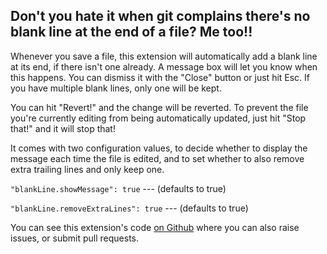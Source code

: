 ## Don't you hate it when git complains there's no blank line at the end of a file? Me too!!

Whenever you save a file, this extension will automatically add a blank line at its end, if there isn't one already. A message box will let you know when this happens. You can dismiss it with the "Close" button or just hit Esc. If you have multiple blank lines, only one will be kept.

You can hit "Revert!" and the change will be reverted.
To prevent the file you're currently editing from being automatically updated, just hit "Stop that!" and it will stop that!

It comes with two configuration values, to decide whether to display the message each time the file is edited, and to set whether to also remove extra trailing lines and only keep one.

`"blankLine.showMessage": true` --- (defaults to true)

`"blankLine.removeExtraLines": true` --- (defaults to true)

You can see this extension's code [on Github](https://github.com/riccardoNovaglia/vsCodeBlankLine.git) where you can also raise issues, or submit pull requests.
